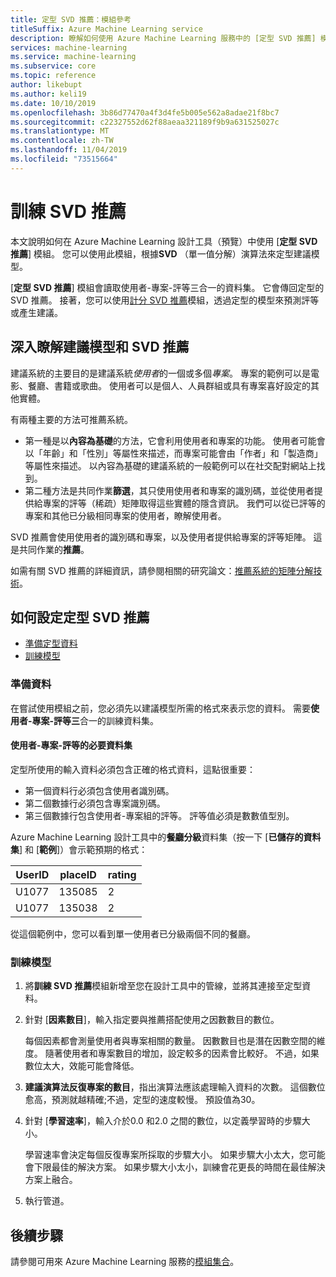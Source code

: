 ```yaml
---
title: 定型 SVD 推薦：模組參考
titleSuffix: Azure Machine Learning service
description: 瞭解如何使用 Azure Machine Learning 服務中的 [定型 SVD 推薦] 模組，使用 SVD 演算法來定型貝氏推薦。
services: machine-learning
ms.service: machine-learning
ms.subservice: core
ms.topic: reference
author: likebupt
ms.author: keli19
ms.date: 10/10/2019
ms.openlocfilehash: 3b86d77470a4f3d4fe5b005e562a8adae21f8bc7
ms.sourcegitcommit: c22327552d62f88aeaa321189f9b9a631525027c
ms.translationtype: MT
ms.contentlocale: zh-TW
ms.lasthandoff: 11/04/2019
ms.locfileid: "73515664"
---
```

# <a name="train-svd-recommender"></a>訓練 SVD 推薦

本文說明如何在 Azure Machine Learning 設計工具（預覽）中使用 [**定型 SVD 推薦**] 模組。 您可以使用此模組，根據**SVD** （單一值分解）演算法來定型建議模型。  

[**定型 SVD 推薦**] 模組會讀取使用者-專案-評等三合一的資料集。 它會傳回定型的 SVD 推薦。 接著，您可以使用[計分 SVD 推薦](score-svd-recommender.md)模組，透過定型的模型來預測評等或產生建議。  


  
## <a name="more-about-recommendation-models-and-the-svd-recommender"></a>深入瞭解建議模型和 SVD 推薦  

建議系統的主要目的是建議系統*使用者*的一個或多個*專案*。 專案的範例可以是電影、餐廳、書籍或歌曲。 使用者可以是個人、人員群組或具有專案喜好設定的其他實體。  

有兩種主要的方法可推薦系統。 

+ 第一種是以**內容為基礎**的方法，它會利用使用者和專案的功能。 使用者可能會以「年齡」和「性別」等屬性來描述，而專案可能會由「作者」和「製造商」等屬性來描述。 以內容為基礎的建議系統的一般範例可以在社交配對網站上找到。 
+ 第二種方法是共同作業**篩選**，其只使用使用者和專案的識別碼，並從使用者提供給專案的評等（稀疏）矩陣取得這些實體的隱含資訊。 我們可以從已評等的專案和其他已分級相同專案的使用者，瞭解使用者。  

SVD 推薦會使用使用者的識別碼和專案，以及使用者提供給專案的評等矩陣。 這是共同作業的**推薦**。 

如需有關 SVD 推薦的詳細資訊，請參閱相關的研究論文：[推薦系統的矩陣分解技術](https://datajobs.com/data-science-repo/Recommender-Systems-[Netflix].pdf)。


## <a name="how-to-configure-train-svd-recommender"></a>如何設定定型 SVD 推薦  

+ [準備定型資料](#prepare-data)
+ [訓練模型](#train-the-model)

### <a name="prepare-data"></a>準備資料

在嘗試使用模組之前，您必須先以建議模型所需的格式來表示您的資料。 需要**使用者-專案-評等三**合一的訓練資料集。

#### <a name="required-dataset-of-user-item-ratings"></a>使用者-專案-評等的必要資料集

定型所使用的輸入資料必須包含正確的格式資料，這點很重要： 

+ 第一個資料行必須包含使用者識別碼。
+ 第二個數據行必須包含專案識別碼。
+ 第三個數據行包含使用者-專案組的評等。 評等值必須是數數值型別。  

                                                                                                                                                                                                           

Azure Machine Learning 設計工具中的**餐廳分級**資料集（按一下 [**已儲存的資料集**] 和 [**範例**]）會示範預期的格式：

|UserID|placeID|rating|
|------------|-------------|------------|
|U1077|135085|2|
|U1077|135038|2|

從這個範例中，您可以看到單一使用者已分級兩個不同的餐廳。 

### <a name="train-the-model"></a>訓練模型

1.  將**訓練 SVD 推薦**模組新增至您在設計工具中的管線，並將其連接至定型資料。  
   
2.  針對 [**因素數目**]，輸入指定要與推薦搭配使用之因數數目的數位。  
    
    每個因素都會測量使用者與專案相關的數量。 因數數目也是潛在因數空間的維度。 隨著使用者和專案數目的增加，設定較多的因素會比較好。 不過，如果數位太大，效能可能會降低。
    
3.  **建議演算法反復專案的數目**，指出演算法應該處理輸入資料的次數。 這個數位愈高，預測就越精確;不過，定型的速度較慢。 預設值為30。

4.  針對 [**學習速率**]，輸入介於0.0 和2.0 之間的數位，以定義學習時的步驟大小。

    學習速率會決定每個反復專案所採取的步驟大小。 如果步驟大小太大，您可能會下限最佳的解決方案。 如果步驟大小太小，訓練會花更長的時間在最佳解決方案上融合。 
  
5.  執行管道。  


## <a name="next-steps"></a>後續步驟

請參閱可用來 Azure Machine Learning 服務的[模組集合](module-reference.md)。 
